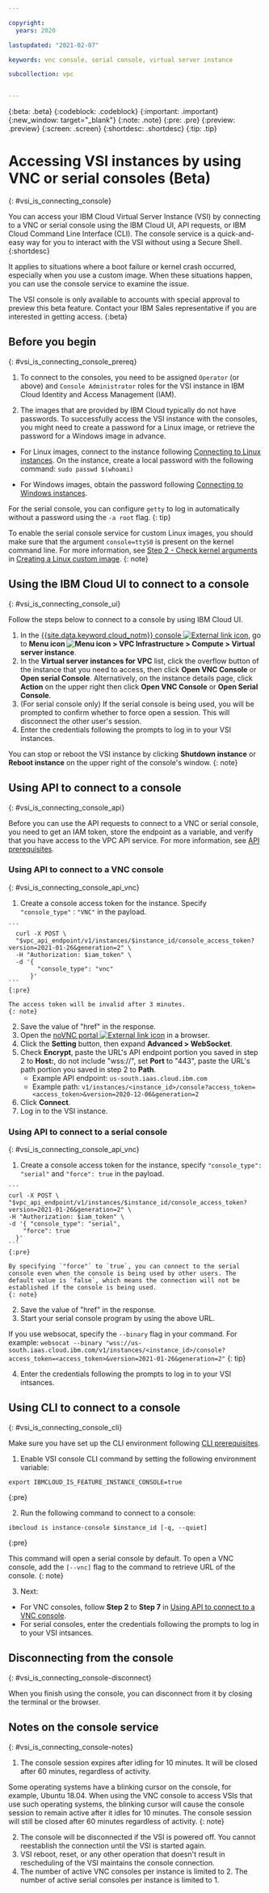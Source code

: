 ```yaml
---

copyright:
  years: 2020

lastupdated: "2021-02-07"

keywords: vnc console, serial console, virtual server instance

subcollection: vpc


---
```


{:beta: .beta}
{:codeblock: .codeblock}
{:important: .important}
{:new_window: target="_blank"}
{:note: .note}
{:pre: .pre}
{:preview: .preview}
{:screen: .screen}
{:shortdesc: .shortdesc}
{:tip: .tip}



# Accessing VSI instances by using VNC or serial consoles (Beta)
{: #vsi_is_connecting_console}

You can access your IBM Cloud Virtual Server Instance (VSI) by connecting to a VNC or serial console using the IBM Cloud UI, API requests, or IBM Cloud Command Line Interface (CLI). The console service is a quick-and-easy way for you to interact with the VSI without using a Secure Shell.
{:shortdesc}

It applies to situations where a boot failure or kernel crash occurred, especially when you use a custom image. When these situations happen, you can use the console service to examine the issue.

The VSI console is only available to accounts with special approval to preview this beta feature. Contact your IBM Sales representative if you are interested in getting access.
{:beta}

<!--The beta VSI console is only available in `US South`, `US East`, and `Sydney`.  It is available only to accounts with special approval. Contact your IBM Sales representative if you are interested in getting access.{:beta} -->

## Before you begin
{: #vsi_is_connecting_console_prereq}

1. To connect to the consoles, you need to be assigned `Operator` (or above) and `Console Administrator` roles for the VSI instance in IBM Cloud Identity and Access Management (IAM).

2. The images that are provided by IBM Cloud typically do not have passwords. To successfully access the VSI instance with the consoles, you might need to create a password for a Linux image, or retrieve the password for a Windows image in advance.

  * For Linux images, connect to the instance following [Connecting to Linux instances](/docs/vpc?topic=vpc-vsi_is_connecting_linux). On the instance, create a local password with the following command: `sudo passwd $(whoami)`

  * For Windows images, obtain the password following [Connecting to Windows instances](/docs/vpc?topic=vpc-vsi_is_connecting_windows).

For the serial console, you can configure `getty` to log in automatically without a password using the `-a root` flag.
{: tip}

To enable the serial console service for custom Linux images, you should make sure that the argument `console=ttyS0` is present on the kernel command line. For more information, see [Step 2 - Check kernel arguments](/docs/vpc?topic=vpc-create-linux-custom-image#kernel-args) in [Creating a Linux custom image](/docs/vpc?topic=vpc-create-linux-custom-image).
{: note}

## Using the IBM Cloud UI to connect to a console
{: #vsi_is_connecting_console_ui}

Follow the steps below to connect to a console by using IBM Cloud UI.

1. In the [{{site.data.keyword.cloud_notm}} console ![External link icon](../icons/launch-glyph.svg "External link icon")](https://{DomainName}/vpc-ext), go to **Menu icon ![Menu icon](../icons/icon_hamburger.svg) > VPC Infrastructure > Compute > Virtual server instance**.
2. In the **Virtual server instances for VPC** list, click the overflow button of the instance that you need to access, then click **Open VNC Console** or **Open serial Console**. Alternatively, on the instance details page, click **Action** on the upper right then click **Open VNC Console** or **Open Serial Console**.
3. (For serial console only) If the serial console is being used, you will be prompted to confirm whether to force open a session. This will disconnect the other user's session.
4. Enter the credentials following the prompts to log in to your VSI instances.

You can stop or reboot the VSI instance by clicking **Shutdown instance** or **Reboot instance** on the upper right of the console's window.
{: note}

## Using API to connect to a console
{: #vsi_is_connecting_console_api}

Before you can use the API requests to connect to a VNC or serial console, you need to get an IAM token, store the endpoint as a variable, and verify that you have access to the VPC API service. For more information, see [API prerequisites](/docs/vpc?topic=vpc-set-up-environment#api-prerequisites-setup).

### Using API to connect to a VNC console
{: #vsi_is_connecting_console_api_vnc}

  1. Create a console access token for the instance. Specify `"console_type"："VNC"` in the payload.

    ```
      curl -X POST \
      "$vpc_api_endpoint/v1/instances/$instance_id/console_access_token?version=2021-01-26&generation=2" \
      -H "Authorization: $iam_token" \
      -d '{
            "console_type": "vnc" 
      	  }'
    ```
    {:pre}

    The access token will be invalid after 3 minutes.
    {: note} 

  2. Save the value of "href" in the response.
  3. Open the [noVNC portal ![External link icon](../icons/launch-glyph.svg "External link icon")](https://novnc.com/noVNC/vnc.html) in a browser.
  4. Click the **Setting** button, then expand **Advanced > WebSocket**.
  5. Check **Encrypt**, paste the URL's API endpoint portion you saved in step 2 to **Host:**, do not include "wss://", set **Port** to "443", paste the URL's path portion you saved in step 2 to **Path**.
      * Example API endpoint: `us-south.iaas.cloud.ibm.com`
      * Example path: `v1/instances/<instance_id>/console?access_token=<access_token>&version=2020-12-06&generation=2`
  6. Click **Connect**.
  7. Log in to the VSI instance.

### Using API to connect to a serial console
{: #vsi_is_connecting_console_api_vnc}

  1. Create a console access token for the instance, specify `"console_type": "serial"` and `"force": true` in the payload.

    ```
    curl -X POST \
    "$vpc_api_endpoint/v1/instances/$instance_id/console_access_token?version=2021-01-26&generation=2" \
    -H "Authorization: $iam_token" \
    -d '{ "console_type": "serial",
        "force": true 
      }'
    ```
    {:pre}

    By specifying `"force"` to `true`, you can connect to the serial console even when the console is being used by other users. The default value is `false`, which means the connection will not be established if the console is being used.
    {: note}

  2. Save the value of "href" in the response.
  3. Start your serial console program by using the above URL.
  
   If you use websocat, specify the `--binary` flag in your command. For example: `websocat --binary "wss://us-south.iaas.cloud.ibm.com/v1/instances/<instance_id>/console?access_token=<access_token>&version=2021-01-26&generation=2"`
   {: tip}
  
  4. Enter the credentials following the prompts to log in to your VSI intsances.

## Using CLI to connect to a console
{: #vsi_is_connecting_console_cli}

Make sure you have set up the CLI environment following [CLI prerequisites](/docs/vpc?topic=vpc-set-up-environment#cli-prerequisites-setup).

1. Enable VSI console CLI command by setting the following environment variable:

  ```
  export IBMCLOUD_IS_FEATURE_INSTANCE_CONSOLE=true
  ```
  {:pre}

2. Run the following command to connect to a console:

  ```
  ibmcloud is instance-console $instance_id [-q, --quiet]
  ```
  {:pre}
    
  This command will open a serial console by default. To open a VNC console, add the `[--vnc]` flag to the command to retrieve URL of the console.
  {: note}

3. Next:
  * For VNC consoles, follow **Step 2** to **Step 7** in [Using API to connect to a VNC console](/docs/vpc?topic=vpc-vsi_is_connecting_console#vsi_is_connecting_console_api_vnc).
  * For serial consoles, enter the credentials following the prompts to log in to your VSI intsances.

## Disconnecting from the console
{: #vsi_is_connecting_console-disconnect}

When you finish using the console, you can disconnect from it by closing the terminal or the browser.

## Notes on the console service
{: #vsi_is_connecting_console-notes}

1. The console session expires after idling for 10 minutes. It will be closed after 60 minutes, regardless of activity.
  
  Some operating systems have a blinking cursor on the console, for example, Ubuntu 18.04. When using the VNC console to access VSIs that use such operating systems, the blinking cursor will cause the console session to remain active after it idles for 10 minutes. The console session will still be closed after 60 minutes regardless of activity.
  {: note}
    
2. The console will be disconnected if the VSI is powered off. You cannot reestablish the connection until the VSI is started again.
3. VSI reboot, reset, or any other operation that doesn't result in rescheduling of the VSI maintains the console connection.
4. The number of active VNC consoles per instance is limited to 2. The number of active serial consoles per instance is limited to 1.
